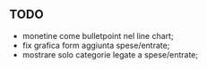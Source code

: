 ## TODO
- monetine come bulletpoint nel line chart;
- fix grafica form aggiunta spese/entrate;
- mostrare solo categorie legate a spese/entrate;
